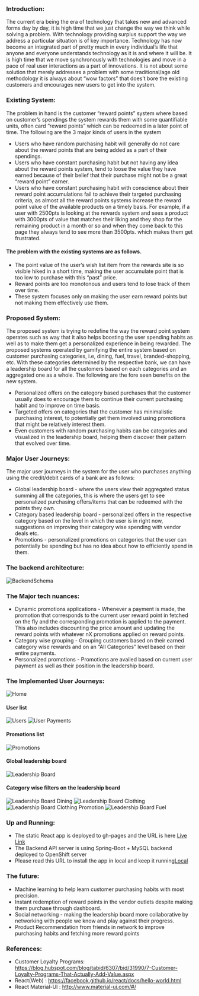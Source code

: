 ### Introduction:
  The current era being the era of technology that takes new and advanced forms day by day, it is high time that we just change the way we think while solving a problem. With technology providing surplus support the way we address a particular situation is of key importance. Technology has now become an integrated part of pretty much in every individual’s life that anyone and everyone understands technology as it is and where it will be. It is high time that we move synchronously with technologies and move in a pace of real user interactions as a part of innovations. It is not about some solution that merely addresses a problem with some traditional/age old methodology it is always about “wow factors” that does’t bore the existing customers and encourages new users to get into the system.
### Existing System:
   The problem in hand is the customer “reward points” system where based on customer’s spendings the system rewards them with some quantifiable units, often card “reward points” which can be redeemed in a later point of time. The following are the 3 major kinds of users in the system

- Users who have random purchasing habit will generally do not care about the reward points that are being added as a part of their spendings.
- Users who have constant purchasing habit but not having any idea about the reward points system, tend to loose the value they have earned because of their belief that their purchase might not be a great “reward point” earner.
- Users who have constant purchasing habit with conscience about their reward point accumulations fail to achieve their targeted purchasing criteria, as almost all the reward points systems increase the reward point value of the available products on a timely basis. For example, if a user with 2500pts is looking at the rewards system and sees a product with 3000pts of value that matches their liking and they shop for the remaining product in a month or so and when they come back to this page they always tend to see more than 3500pts. which makes them get frustrated.

 #### The problem with the existing systems are as follows.

- The point value of the user’s wish list item from the rewards site is so visible hiked in a short time, making the user accumulate point that is too low to purchase with this “past” price.
- Reward points are too monotonous and users tend to lose track of them over time.
- These system focuses only on making the user earn reward points but not making them effectively use them.

### Proposed System:
   The proposed system is trying to redefine the  way the reward point system operates such as way that it also helps boosting the user spending habits as well as to make them get a personalized experience in being rewarded. The proposed systems operated by gamifying the entire system based on customer purchasing categories, i.e, dining, fuel, travel, branded-shopping, etc. With these categories determined by the respective bank, we can have a leadership board for all the customers based on each categories and an aggregated one as a whole. The following are the fore seen benefits on the new system.

- Personalized offers on the category based purchases that the customer usually does to encourage them to continue their current purchasing habit and to improve on time basis.
- Targeted offers on categories that the customer has minimalistic purchasing interest, to potentially get them involved using promotions that might be relatively interest them.
- Even customers with random purchasing habits can be categories and visualized in the leadership board, helping them discover their pattern that evolved over time.

### Major User Journeys:
   The major user journeys in the system for the user who purchases anything using the credit/debit cards of a bank are as follows:

- Global leadership board - where the users view their aggregated status summing all the categories, this is where the users get to see personalized purchasing offers/items that can be redeemed with the points they own.
- Category based leadership board - personalized offers in the respective category based on the level in which the user is in right now, suggestions on improving their category wise spending with vendor deals etc.
- Promotions - personalized promotions on categories that the user can potentially be spending but has no idea about how to efficiently spend in them.

### The backend architecture:
![BackendSchema](https://file.ac/0M76LyfAGq8/schema.png)

### The Major tech nuances:

- Dynamic promotions applications - Whenever a payment is made, the promotion that corresponds to the current user reward point in fetched on the fly and the corresponding promotion is applied to the payment. This also includes discounting the price amount and updating the reward points with whatever nX promotions applied on reward points.
- Category wise grouping - Grouping customers based on their earned category wise rewards and on an “All Categories” level based on their entire payments.
- Personalized promotions - Promotions are availed based on current user payment as well as their position in the leadership board.

### The Implemented User Journeys:
![Home](https://file.ac/0M76LyfAGq8/home.png)
#### User list
![Users](https://file.ac/0M76LyfAGq8/users.png)
![User Payments](https://file.ac/0M76LyfAGq8/user-payments.png)
#### Promotions list
![Promotions](https://file.ac/0M76LyfAGq8/promotions.png)
#### Global leadership board
![Leadership Board](https://file.ac/0M76LyfAGq8/leadership-board.png)
#### Category wise filters on the leadership board
![Leadership Board Dining](https://file.ac/0M76LyfAGq8/leadership-board-dining.png)
![Leadership Board Clothing](https://file.ac/0M76LyfAGq8/leadership-board-clothing.png)
![Leadership Board Clothing Promotion](https://file.ac/0M76LyfAGq8/ledership-board-view-promotion-modal-dining.png)
![Leadership Board Fuel](https://file.ac/0M76LyfAGq8/leadership-board-fuel.png)

### Up and Running:
- The static React app is deployed to gh-pages and the URL is here [Live Link](https://rajagopal28.github.io/URock/)
- The Backend API server is using Spring-Boot + MySQL backend deployed to OpenShift server
- Please read this URL to install the app in local and keep it running[Local](Installation.md)

### The future:

- Machine learning to help learn customer purchasing habits with most precision.
- Instant redemption of reward points in the vendor outlets despite making them purchase through dashboard.
- Social networking - making the leadership board more collaborative by networking with people we know and play against their progress.
- Product Recommendation from friends in network to improve purchasing habits and fetching more reward points

### References:

- Customer Loyalty Programs: https://blog.hubspot.com/blog/tabid/6307/bid/31990/7-Customer-Loyalty-Programs-That-Actually-Add-Value.aspx
- React(Web) : https://facebook.github.io/react/docs/hello-world.html
- React Material-UI : http://www.material-ui.com/#/
